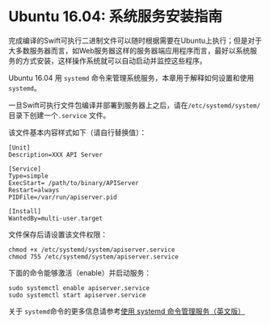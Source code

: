 # Ubuntu 16.04: 系统服务安装指南

完成编译的Swift可执行二进制文件可以随时根据需要在Ubuntu上执行；但是对于大多数服务器而言，如Web服务器这样的服务器端应用程序而言，最好以系统服务的方式安装，这样操作系统就可以自动启动并监控这些程序。

Ubuntu 16.04 用 `systemd` 命令来管理系统服务，本章用于解释如何设置和使用 `systemd`。

一旦Swift可执行文件包编译并部署到服务器上之后，请在`/etc/systemd/system/`目录下创建一个`.service` 文件。

该文件基本内容样式如下（请自行替换值）：

```
[Unit]
Description=XXX API Server

[Service]
Type=simple
ExecStart= /path/to/binary/APIServer
Restart=always
PIDFile=/var/run/apiserver.pid

[Install]
WantedBy=multi-user.target
```

文件保存后请设置该文件权限：

```
chmod +x /etc/systemd/system/apiserver.service
chmod 755 /etc/systemd/system/apiserver.service
```
下面的命令能够激活（enable）并启动服务：

```
sudo systemctl enable apiserver.service
sudo systemctl start apiserver.service
```

关于 `systemd`命令的更多信息请参考[使用 systemd 命令管理服务（英文版）](https://access.redhat.com/documentation/en-US/Red_Hat_Enterprise_Linux/7/html/System_Administrators_Guide/sect-Managing_Services_with_systemd-Services.html)
